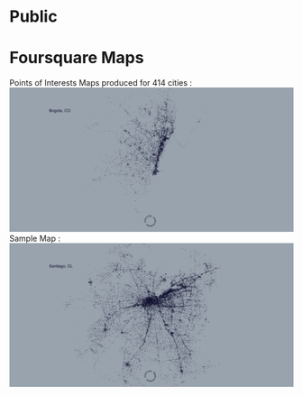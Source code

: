 # Public

# Foursquare Maps 

Points of Interests Maps produced for 414 cities :
![alt text](https://github.com/echoesparis/Public/blob/master/Foursquare%20Maps/Foursquare%20Maps.gif)
Sample Map : 
![alt text](https://github.com/echoesparis/Public/blob/master/Foursquare%20Maps/%5Bsample%5D%20Santiago.png)
